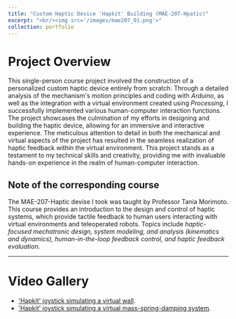 ```yaml
---
title: "Custom Haptic Device 'Hapkit' Building (MAE-207-Hpatic)"
excerpt: "<br/><img src='/images/mae207_01.png'>"
collection: portfolio
---
```


# Project Overview

This single-person course project involved the construction of a personalized custom haptic device entirely from scratch. Through a detailed analysis of the mechanism's motion principles and coding with *Arduino*, as well as the integration with a virtual environment created using *Processing*, I successfully implemented various human-computer interaction functions.  The project showcases the culmination of my efforts in designing and building the haptic device, allowing for an immersive and interactive experience. The meticulous attention to detail in both the mechanical and virtual aspects of the project has resulted in the seamless realization of haptic feedback within the virtual environment. This project stands as a testament to my technical skills and creativity, providing me with invaluable hands-on experience in the realm of human-computer interaction.

## Note of the corresponding course

The MAE-207-Haptic devise I took was taught by Professor Tania Morimoto. This course provides an introduction to the design and control of haptic systems, which provide tactile feedback to human users interacting with virtual environments and teleoperated robots. Topics include *haptic-focused mechatronic design, system modeling, and analysis (kinematics and dynamics), human-in-the-loop feedback control, and haptic feedback evaluation*.

***

# Video Gallery

* ['Hapkit' joystick simulating a virtual wall](https://youtube.com/shorts/L8_0FRReC8g).
* ['Hapkit' joystick simulating a virtual mass-spring-damping system](https://youtube.com/shorts/MGIuAxKyXMA).
